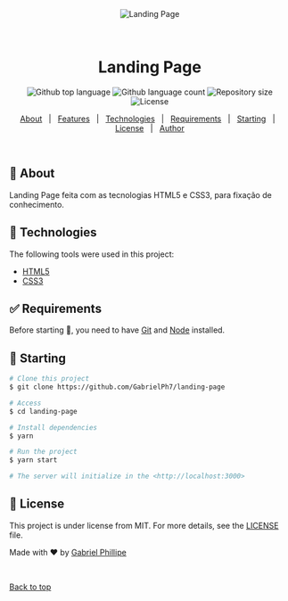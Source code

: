 <div align="center" id="top"> 
  <img src="Landingif.gif" alt="Landing Page" />

  &#xa0;

  <!-- <a href="https://landingpage.netlify.app">Demo</a> -->
</div>

<h1 align="center">Landing Page</h1>

<p align="center">
  <img alt="Github top language" src="https://img.shields.io/github/languages/top/GabrielPh7/landing-page?color=56BEB8">

  <img alt="Github language count" src="https://img.shields.io/github/languages/count/GabrielPh7/landing-page?color=56BEB8">

  <img alt="Repository size" src="https://img.shields.io/github/repo-size/GabrielPh7/landing-page?color=56BEB8">

  <img alt="License" src="https://img.shields.io/github/license/GabrielPh7/landing-page?color=56BEB8">

  <!-- <img alt="Github issues" src="https://img.shields.io/github/issues/GabrielPh7/landing-page?color=56BEB8" /> -->

  <!-- <img alt="Github forks" src="https://img.shields.io/github/forks/GabrielPh7/landing-page?color=56BEB8" /> -->

  <!-- <img alt="Github stars" src="https://img.shields.io/github/stars/GabrielPh7/landing-page?color=56BEB8" /> -->
</p>

<!-- Status -->

<!-- <h4 align="center"> 
	🚧  Landing Page 🚀 Under construction...  🚧
</h4> 

<hr> -->

<p align="center">
  <a href="#dart-about">About</a> &#xa0; | &#xa0; 
  <a href="#sparkles-features">Features</a> &#xa0; | &#xa0;
  <a href="#rocket-technologies">Technologies</a> &#xa0; | &#xa0;
  <a href="#white_check_mark-requirements">Requirements</a> &#xa0; | &#xa0;
  <a href="#checkered_flag-starting">Starting</a> &#xa0; | &#xa0;
  <a href="#memo-license">License</a> &#xa0; | &#xa0;
  <a href="https://github.com/GabrielPh7" target="_blank">Author</a>
</p>

<br>

## :dart: About ##

Landing Page feita com as tecnologias HTML5 e CSS3, para fixação de conhecimento.

## :rocket: Technologies ##

The following tools were used in this project:

- [HTML5](https://developer.mozilla.org/en-US/docs/Glossary/HTML5)
- [CSS3](https://developer.mozilla.org/pt-BR/docs/Web/CSS)


## :white_check_mark: Requirements ##

Before starting :checkered_flag:, you need to have [Git](https://git-scm.com) and [Node](https://nodejs.org/en/) installed.

## :checkered_flag: Starting ##

```bash
# Clone this project
$ git clone https://github.com/GabrielPh7/landing-page

# Access
$ cd landing-page

# Install dependencies
$ yarn

# Run the project
$ yarn start

# The server will initialize in the <http://localhost:3000>
```

## :memo: License ##

This project is under license from MIT. For more details, see the [LICENSE](LICENSE.md) file.


Made with :heart: by <a href="https://github.com/GabrielPh7" target="_blank">Gabriel Phillipe</a>

&#xa0;

<a href="#top">Back to top</a>
